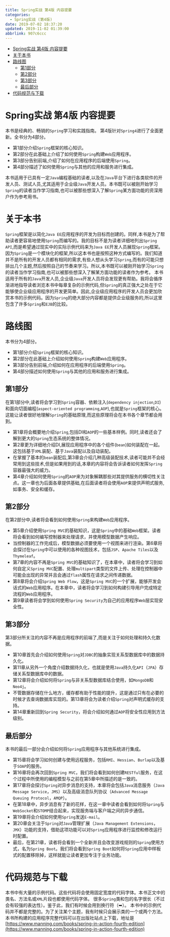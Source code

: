 ```yaml
---
title: Spring实战 第4版 内容提要
categories: 
  - Spring实战 (第4版)
date: 2019-07-02 18:37:20
updated: 2019-11-02 01:39:00
abbrlink: 907c6ccc
---
```

- [Spring实战 第4版 内容提要](/ReadingNotes/907c6ccc/#Spring实战-第4版-内容提要)
- [关于本书](/ReadingNotes/907c6ccc/#关于本书)
- [路线图](/ReadingNotes/907c6ccc/#路线图)
    - [第1部分](/ReadingNotes/907c6ccc/#第1部分)
    - [第2部分](/ReadingNotes/907c6ccc/#第2部分)
    - [第3部分](/ReadingNotes/907c6ccc/#第3部分)
    - [最后部分](/ReadingNotes/907c6ccc/#最后部分)
- [代码规范与下载](/ReadingNotes/907c6ccc/#代码规范与下载)

<!--more-->
<script src="https://cdn.bootcss.com/jquery/3.4.0/jquery.slim.min.js"></script>
<script>$(document).ready(function () {$(".post-body > ul:nth-child(1)").hide();});</script>

<!--end-->
# Spring实战 第4版 内容提要 #
本书是经典的、畅销的`Spring`学习和实践指南。
第4版针对`Spring4`进行了全面更新。全书分为4部分。
- 第1部分介绍`Spring`框架的核心知识。
- 第2部分在此基础上介绍了如何使用`Spring`构建`Web`应用程序。
- 第3部分告别前端,介绍了如何在应用程序的后端使用`Spring`。
- 第4部分描述了如何使用`Spring`与其他的应用和服务进行集成。

本书适用于已具有一定`Java`编程基础的读者,以及在`Java`平台下进行各类软件的开发人员、测试人员,尤其适用于企业级`Java`开发人员。本书既可以被刚开始学习`Spring`的读者当作学习指南,也可以被那些想深入了解`Spring`某方面功能的资深用户作为参考用书。

# 关于本书 #
`Spring`框架是以简化`Java EE`应用程序的开发为目标而创建的。同样,本书是为了帮助读者更容易地使用`Spring`而编写的。我的目标不是为读者详细地列出`Spring API`,而是希望通过现实中的实际示例代码来为`Java EE`开发人员展现`Spring`框架。因为`Spring`是一个模块化的框架,所以这本书也是按照这种方式编写的。我们知道并不是所有的开发人员都有相同的需求,有些人想从头学习`Spring`,而有的可能只想排出几个主题,然后按照自己的节奏来学习。所以,本书既可以被刚开始学习`Spring`的读者当作学习指南,也可以被那些想深入了解某方面功能的读者作为参考。
本书适用于所有的`Java`开发人员,企业级`Java`开发人员将会发现更有帮助。我将会循序渐进地指导读者浏览本书中每章复杂的示例代码,但`Spring`的真正强大之处在于它能够使企业级应用程序的开发更简单。因此,企业级应用程序的开发人员会更加欣赏本书的示例代码。因为`Spring`的绝大部分内容都是提供企业级服务的,所以这里包含了许多`Spring`和`EJB`的比较。
# 路线图 #
本书分为4部分。
- 第1部分介绍`Spring`框架的核心知识。
- 第2部分在此基础上介绍如何使用`Spring`构建`Web`应用程序。
- 第3部分告别前端,介绍如何在应用程序的后端使用`Spring`。
- 第4部分描述如何使用`Spring`与其他的应用和服务进行集成。

## 第1部分 ##
在第1部分中,读者将会学习到`Spring`容器、依赖注入(`dependency injection`,`DI`)和面向切面编程(`aspect-oriented programming`,`AOP`),也就是`Spring`框架的核心。这能让读者很好地理解`Spring`的基础原理,而这些原理将会在本书各个章节都会用到。
- 第1章将会概要地介绍`Spring`,包括DI和`AOP`的一些基本样例。同时,读者还会了解到更大的`Spring`生态系统的整体情况。
- 第2章更为详细地介绍DI,展现应用程序中的各个组件(`bean`)如何装配在一起。这包括基于`XML`装配、基于`Java`装配以及自动装配。
- 在掌握了基本的`bean`装配后,第3章会介绍几种高级装配技术,读者可能并不会经常用到这些技术,但是如果用到的话,本章的内容将会告诉读者如何发挥`Spring`容器最强大的威力。
- 第4章介绍如何使用`Spring`的`AOP`来为对象解耦那些对其提供服务的横切性关注点。这一章也为后面各章提供基础,在后面读者将会使用`AOP`来提供声明式服务,如事务、安全和缓存。

## 第2部分 ##
在第2部分中,读者将会看到如何使用`Spring`来构建`Web`应用程序。
- 第5章介绍使用`Spring MVC`的基础知识，这是`Spring`中的基础`Web`框架。读者将会看到如何编写控制器来处理请求，并使用模型数据产生响应。
- 当控制器的工作完成后，模型数据必须要使用一个视图来进行渲染。第6章将会探讨在`Spring`中可以使用的各种视图技术，包括`JSP`、`Apache Tiles`以及`Thymeleaf`。
- 第7章的内容不再是`Spring MVC`的基础知识了，在本章中，读者将会学习到如何自定义`Spring MVC`配置、处理`multipart`类型的文件上传、处理在控制器中可能会出现的异常并且会通过`flash`属性在请求之间传递数据。
- 第8章将会介绍`Spring Web Flow`，这是`Spring MVC`的一个扩展，能够开发会话式的`Web`应用程序。在本章中，读者将会学习到如何构建引导用户完成特定流程的`Web`应用程序。
- 第9章读者将会学到如何使用`Spring Security`为自己的应用程序`Web`层实现安全性。

## 第3部分 ##
第3部分所关注的内容不再是应用程序的前端了,而是关注于如何处理和持久化数据。
- 第10章首先会介绍如何使用`Spring`对`JDBC`的抽象实现关系型数据库中的数据持久化。
- 第11章从另外一个角度介绍数据持久化，也就是使用`Java`持久化`API`（`JPA`）存储关系型数据库中的数据。
- 第12章将会介绍如何将`Spring`与非关系型数据库结合使用，如`MongoDB`和`Neo4j`。
- 不管数据存储在什么地方，缓存都有助于性能的提升，这是通过只有在必要的时候才去查询数据库实现的。第13章将会为读者介绍`Spring`对声明式缓存的支持。
- 第14章重新回到`Spring Security`，将会介绍如何通过`AOP`将安全性应用到方法级别。

## 最后部分 ##
本书的最后一部分会介绍如何将`Spring`应用程序与其他系统进行集成。
- 第15章将会学习如何创建与使用远程服务，包括`RMI`、`Hessian`、`Burlap`以及基于`SOAP`的服务。
- 第16章将会再次回到`Spring MVC`，我们将会看到如何创建`RESTful`服务，在这个过程中所使用的编程模型与之前在第5章中所描述的是一致的。
- 第17章将会探讨`Spring`对异步消息的支持，本章将会包括`Java`消息服务（`Java Message Service`，`JMS`）以及高级消息队列协议（`Advanced Message Queuing Protocol`，`AMQP`）。
- 在第18章中，异步消息有了新的花样，在这一章中读者会看到如何将`Spring`与`WebSocket`和`STOMP`结合起来，实现服务端与客户端之间的异步通信。
- 第19章将会介绍如何使用`Spring`发送`E-mail`。
- 第20章会关注于`Spring`对`Java`管理扩展（`Java Management Extensions`，`JMX`）功能的支持，借助这项功能可以对`Spring`应用程序进行监控和修改运行时配置。
- 最后，在第21章，读者将会看到一个全新并且会改变游戏规则的`Spring`使用方式，名为`Spring Boot`。我们将会看到`Spring Boot`如何将`Spring`应用中样板式的配置移除掉，这样就能让读者更加专注于业务功能。

# 代码规范与下载 #
本书中有大量的示例代码。这些代码将会使用固定宽度的代码字体。本书正文中的类名、方法名或`XML`片段也都使用代码字体。
很多`Spring`类和包的名字很长（不过会有较强的表达性）。鉴于此，我们有时候会用到换行符（➥）。
本书中的示例代码并不都是完整的。为了关注某个主题，我有时候只会展示类的一个或两个方法。本书所构建的应用程序完整代码可以在出版社站点上下载，地址是[https://www.manning.com/books/spring-in-action-fourth-edition](https://www.manning.com/books/spring-in-action-fourth-edition)

